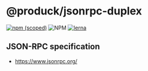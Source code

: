 @produck/jsonrpc-duplex
============================

[![npm (scoped)](https://img.shields.io/npm/v/@produck/jsonrpc-duplex?style=flat-square)](https://www.npmjs.org/package/@produck/jsonrpc-duplex)
![NPM](https://img.shields.io/npm/l/@produck/jsonrpc-duplex?style=flat-square)
[![lerna](https://img.shields.io/badge/maintained%20with-lerna-cc00ff.svg?style=flat-square)](https://lerna.js.org/)

## JSON-RPC specification

* https://www.jsonrpc.org/